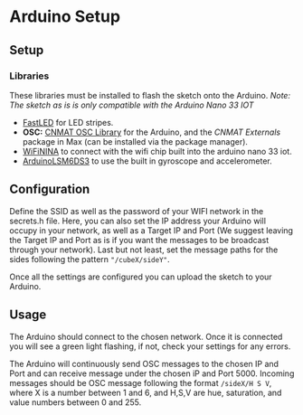 # Arduino Setup

## Setup

### Libraries
These libraries must be installed to flash the sketch onto the Arduino. *Note: The sketch as is is only compatible with the Arduino Nano 33 IOT*
* [FastLED](https://github.com/FastLED/FastLED) for LED stripes.
* **OSC:** [CNMAT OSC Library](https://github.com/CNMAT/OSC) for the Arduino, and the *CNMAT Externals* package in Max (can be installed via the package manager).
* [WiFiNINA](https://www.arduino.cc/en/Reference/WiFiNINA) to connect with the wifi chip built into the arduino nano 33 iot.
* [ArduinoLSM6DS3](https://www.arduino.cc/en/Reference/ArduinoLSM6DS3) to use the built in gyroscope and accelerometer.

## Configuration
Define the SSID as well as the password of your WIFI network in the secrets.h file. Here, you can also set the IP address your Arduino will occupy in your network, as well as a Target IP and Port (We suggest leaving the Target IP and Port as is if you want the messages to be broadcast through your network). Last but not least, set the message paths for the sides following the pattern `"/cubeX/sideY"`.

Once all the settings are configured you can upload the sketch to your Arduino.

## Usage
The Arduino should connect to the chosen network. Once it is connected you will see a green light flashing, if not, check your settings for any errors. 

The Arduino will continuously send OSC messages to the chosen IP and Port and can receive message under the chosen iP and Port 5000. Incoming messages should be OSC message following the format `/sideX/H S V`, where X is a number between 1 and 6, and H,S,V are hue, saturation, and value numbers between 0 and 255.